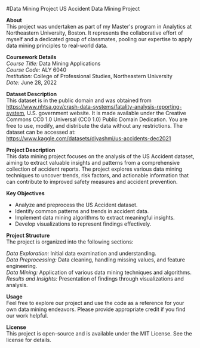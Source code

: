 #Data Mining Project
US Accident Data Mining Project
  
**About**  
This project was undertaken as part of my Master's program in Analytics at Northeastern University, Boston. It represents the collaborative effort of myself and a dedicated group of classmates, pooling our expertise to apply data mining principles to real-world data.  
  
**Coursework Details**  
*Course Title:* Data Mining Applications  
*Course Code:* ALY 6040  
*Institution:* College of Professional Studies, Northeastern University  
*Date:* June 28, 2022  

**Dataset Description**  
This dataset is in the public domain and was obtained from https://www.nhtsa.gov/crash-data-systems/fatality-analysis-reporting-system, U.S. government website. It is made available under the Creative Commons CC0 1.0 Universal (CC0 1.0) Public Domain Dedication. You are free to use, modify, and distribute the data without any restrictions. The dataset can be accessed at: https://www.kaggle.com/datasets/diyashmi/us-accidents-dec2021
  
**Project Description**  
This data mining project focuses on the analysis of the US Accident dataset, aiming to extract valuable insights and patterns from a comprehensive collection of accident reports. The project explores various data mining techniques to uncover trends, risk factors, and actionable information that can contribute to improved safety measures and accident prevention.  
  
**Key Objectives**  
* Analyze and preprocess the US Accident dataset.  
* Identify common patterns and trends in accident data.  
* Implement data mining algorithms to extract meaningful insights.  
* Develop visualizations to represent findings effectively.  
  
**Project Structure**  
The project is organized into the following sections:

*Data Exploration:* Initial data examination and understanding.  
*Data Preprocessing:* Data cleaning, handling missing values, and feature engineering.  
*Data Mining:* Application of various data mining techniques and algorithms.  
*Results and Insights:* Presentation of findings through visualizations and analysis.  
  
**Usage**  
Feel free to explore our project and use the code as a reference for your own data mining endeavors. Please provide appropriate credit if you find our work helpful.  
  
**License**  
This project is open-source and is available under the MIT License. See the license for details.
